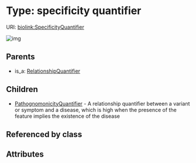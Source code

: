 
# Type: specificity quantifier




URI: [biolink:SpecificityQuantifier](https://w3id.org/biolink/vocab/SpecificityQuantifier)


![img](http://yuml.me/diagram/nofunky;dir:TB/class/[SpecificityQuantifier]^-[PathognomonicityQuantifier],%20[RelationshipQuantifier]^-[SpecificityQuantifier])

## Parents

 *  is_a: [RelationshipQuantifier](RelationshipQuantifier.md)

## Children

 * [PathognomonicityQuantifier](PathognomonicityQuantifier.md) - A relationship quantifier between a variant or symptom and a disease, which is high when the presence of the feature implies the existence of the disease

## Referenced by class


## Attributes

